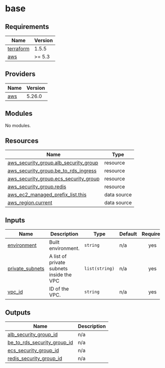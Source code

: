 # base

<!-- BEGINNING OF PRE-COMMIT-TERRAFORM DOCS HOOK -->
## Requirements

| Name | Version |
|------|---------|
| <a name="requirement_terraform"></a> [terraform](#requirement\_terraform) | 1.5.5 |
| <a name="requirement_aws"></a> [aws](#requirement\_aws) | >= 5.3 |

## Providers

| Name | Version |
|------|---------|
| <a name="provider_aws"></a> [aws](#provider\_aws) | 5.26.0 |

## Modules

No modules.

## Resources

| Name | Type |
|------|------|
| [aws_security_group.alb_security_group](https://registry.terraform.io/providers/hashicorp/aws/latest/docs/resources/security_group) | resource |
| [aws_security_group.be_to_rds_ingress](https://registry.terraform.io/providers/hashicorp/aws/latest/docs/resources/security_group) | resource |
| [aws_security_group.ecs_security_group](https://registry.terraform.io/providers/hashicorp/aws/latest/docs/resources/security_group) | resource |
| [aws_security_group.redis](https://registry.terraform.io/providers/hashicorp/aws/latest/docs/resources/security_group) | resource |
| [aws_ec2_managed_prefix_list.this](https://registry.terraform.io/providers/hashicorp/aws/latest/docs/data-sources/ec2_managed_prefix_list) | data source |
| [aws_region.current](https://registry.terraform.io/providers/hashicorp/aws/latest/docs/data-sources/region) | data source |

## Inputs

| Name | Description | Type | Default | Required |
|------|-------------|------|---------|:--------:|
| <a name="input_environment"></a> [environment](#input\_environment) | Built environment. | `string` | n/a | yes |
| <a name="input_private_subnets"></a> [private\_subnets](#input\_private\_subnets) | A list of private subnets inside the VPC | `list(string)` | n/a | yes |
| <a name="input_vpc_id"></a> [vpc\_id](#input\_vpc\_id) | ID of the VPC. | `string` | n/a | yes |

## Outputs

| Name | Description |
|------|-------------|
| <a name="output_alb_security_group_id"></a> [alb\_security\_group\_id](#output\_alb\_security\_group\_id) | n/a |
| <a name="output_be_to_rds_security_group_id"></a> [be\_to\_rds\_security\_group\_id](#output\_be\_to\_rds\_security\_group\_id) | n/a |
| <a name="output_ecs_security_group_id"></a> [ecs\_security\_group\_id](#output\_ecs\_security\_group\_id) | n/a |
| <a name="output_redis_security_group_id"></a> [redis\_security\_group\_id](#output\_redis\_security\_group\_id) | n/a |
<!-- END OF PRE-COMMIT-TERRAFORM DOCS HOOK -->
